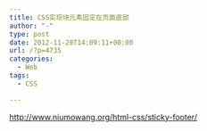 ```yaml
---
title: CSS实现块元素固定在页面底部
author: "-"
type: post
date: 2012-11-20T14:09:11+00:00
url: /?p=4735
categories:
  - Web
tags:
  - CSS

---
```

<http://www.niumowang.org/html-css/sticky-footer/>